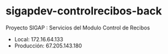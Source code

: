 # sigapdev-controlrecibos-back
Proyecto SIGAP : Servicios del Modulo Control de Recibos

- Local: 172.16.64.133
- Producción: 67.205.143.180
